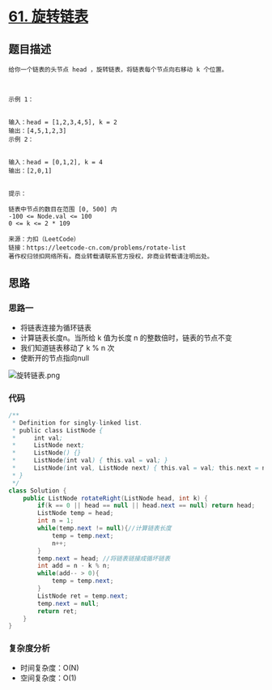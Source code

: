 # [61. 旋转链表](https://leetcode-cn.com/problems/rotate-list/)

## 题目描述
```
给你一个链表的头节点 head ，旋转链表，将链表每个节点向右移动 k 个位置。

 

示例 1：


输入：head = [1,2,3,4,5], k = 2
输出：[4,5,1,2,3]
示例 2：


输入：head = [0,1,2], k = 4
输出：[2,0,1]
 

提示：

链表中节点的数目在范围 [0, 500] 内
-100 <= Node.val <= 100
0 <= k <= 2 * 109

来源：力扣（LeetCode）
链接：https://leetcode-cn.com/problems/rotate-list
著作权归领扣网络所有。商业转载请联系官方授权，非商业转载请注明出处。
```

## 思路

### 思路一

- 将链表连接为循环链表
- 计算链表长度n。当所给 k 值为长度 n 的整数倍时，链表的节点不变
- 我们知道链表移动了 k % n 次
- 使断开的节点指向null

![旋转链表.png](https://i.loli.net/2021/04/19/K9fLUw31ztnsJgc.png)

### 代码
```java
/**
 * Definition for singly-linked list.
 * public class ListNode {
 *     int val;
 *     ListNode next;
 *     ListNode() {}
 *     ListNode(int val) { this.val = val; }
 *     ListNode(int val, ListNode next) { this.val = val; this.next = next; }
 * }
 */
class Solution {
    public ListNode rotateRight(ListNode head, int k) {
        if(k == 0 || head == null || head.next == null) return head;
        ListNode temp = head;
        int n = 1;
        while(temp.next != null){//计算链表长度
            temp = temp.next;
            n++;
        }
        temp.next = head; //将链表链接成循坏链表
        int add = n - k % n;
        while(add-- > 0){
            temp = temp.next;
        }
        ListNode ret = temp.next;
        temp.next = null;
        return ret;
    }
}
```

### 复杂度分析
- 时间复杂度：O(N)
- 空间复杂度：O(1)
